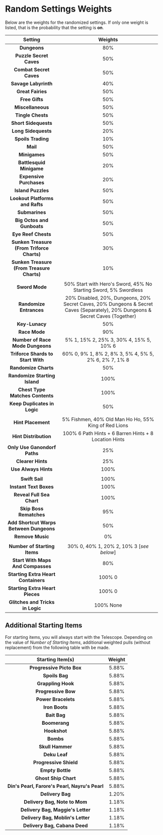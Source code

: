 # Random Settings Weights

Below are the weights for the randomized settings. If only one weight is listed, that is the probability that the setting is **on**.

|                 **Setting**                	|                                                           **Weights**                                                           	|
|:------------------------------------------:	|:-------------------------------------------------------------------------------------------------------------------------------:	|
|                **Dungeons**                	|                                                               80%                                                               	|
|           **Puzzle Secret Caves**          	|                                                               50%                                                               	|
|           **Combat Secret Caves**          	|                                                               50%                                                               	|
|            **Savage Labyrinth**            	|                                                               40%                                                               	|
|              **Great Fairies**             	|                                                               50%                                                               	|
|               **Free Gifts**               	|                                                               50%                                                               	|
|              **Miscellaneous**             	|                                                               50%                                                               	|
|              **Tingle Chests**             	|                                                               50%                                                               	|
|            **Short Sidequests**            	|                                                               50%                                                               	|
|             **Long Sidequests**            	|                                                               20%                                                               	|
|             **Spoils Trading**             	|                                                               10%                                                               	|
|                  **Mail**                  	|                                                               50%                                                               	|
|                **Minigames**               	|                                                               50%                                                               	|
|          **Battlesquid Minigame**          	|                                                               20%                                                               	|
|           **Expensive Purchases**          	|                                                               20%                                                               	|
|             **Island Puzzles**             	|                                                               50%                                                               	|
|       **Lookout Platforms and Rafts**      	|                                                               50%                                                               	|
|               **Submarines**               	|                                                               50%                                                               	|
|         **Big Octos and Gunboats**         	|                                                               50%                                                               	|
|             **Eye Reef Chests**            	|                                                               50%                                                               	|
| **Sunken Treasure (From Triforce Charts)** 	|                                                               30%                                                               	|
| **Sunken Treasure (From Treasure Charts)** 	|                                                               10%                                                               	|
|                                            	|                                                                                                                                 	|
|               **Sword Mode**               	|                                 50% Start with Hero's Sword, 45% No Starting Sword, 5% Swordless                                	|
|           **Randomize Entrances**          	| 20% Disabled, 20%, Dungeons, 20% Secret Caves, 20% Dungeons & Secret Caves (Separately), 20% Dungeons & Secret Caves (Together) 	|
|               **Key-Lunacy**               	|                                                               50%                                                               	|
|                **Race Mode**               	|                                                               90%                                                               	|
|      **Number of Race Mode Dungeons**      	|                                             5% 1, 15% 2, 25% 3, 30% 4, 15% 5, 10% 6                                             	|
|      **Triforce Shards to Start With**     	|                                      60% 0, 9% 1, 8% 2, 8% 3, 5% 4, 5% 5, 2% 6, 2% 7, 1% 8                                      	|
|            **Randomize Charts**            	|                                                               50%                                                               	|
|        **Randomize Starting Island**       	|                                                               100%                                                              	|
|       **Chest Type Matches Contents**      	|                                                               100%                                                              	|
|        **Keep Duplicates in Logic**        	|                                                               50%                                                               	|
|                                            	|                                                                                                                                 	|
|             **Hint Placement**             	|                                       5% Fishmen, 40% Old Man Ho Ho, 55% King of Red Lions                                      	|
|            **Hint Distribution**           	|                                      100% 6 Path Hints + 6 Barren Hints + 8 Location Hints                                      	|
|        **Only Use Ganondorf Paths**        	|                                                               25%                                                               	|
|              **Clearer Hints**             	|                                                               25%                                                               	|
|            **Use Always Hints**            	|                                                               100%                                                              	|
|                                            	|                                                                                                                                 	|
|               **Swift Sail**               	|                                                               100%                                                              	|
|           **Instant Text Boxes**           	|                                                               100%                                                              	|
|          **Reveal Full Sea Chart**         	|                                                               100%                                                              	|
|           **Skip Boss Rematches**          	|                                                               95%                                                               	|
|   **Add Shortcut Warps Between Dungeons**  	|                                                               50%                                                               	|
|              **Remove Music**              	|                                                                0%                                                               	|
|                                            	|                                                                                                                                 	|
|        **Number of Starting Items**        	|                                             30% 0, 40% 1, 20% 2, 10% 3 [_see below_]                                            	|
|      **Start With Maps And Compasses**     	|                                                               80%                                                               	|
|     **Starting Extra Heart Containers**    	|                                                              100% 0                                                             	|
|       **Starting Extra Heart Pieces**      	|                                                              100% 0                                                             	|
|      **Glitches and Tricks in Logic**      	|                                                            100% None                                                            	|

## Additional Starting Items
For starting items, you will always start with the Telescope. Depending on the value of _Number of Starting Items_, additional weighted pulls (without replacement) from the following table with be made.

|              **Starting Item(s)**              	| **Weight** 	|
|:----------------------------------------------:	|:----------:	|
|            **Progressive Picto Box**           	|    5.88%   	|
|                 **Spoils Bag**                 	|    5.88%   	|
|               **Grappling Hook**               	|    5.88%   	|
|               **Progressive Bow**              	|    5.88%   	|
|               **Power Bracelets**              	|    5.88%   	|
|                 **Iron Boots**                 	|    5.88%   	|
|                  **Bait Bag**                  	|    5.88%   	|
|                  **Boomerang**                 	|    5.88%   	|
|                  **Hookshot**                  	|    5.88%   	|
|                    **Bombs**                   	|    5.88%   	|
|                **Skull Hammer**                	|    5.88%   	|
|                  **Deku Leaf**                 	|    5.88%   	|
|             **Progressive Shield**             	|    5.88%   	|
|                **Empty Bottle**                	|    5.88%   	|
|              **Ghost Ship Chart**              	|    5.88%   	|
| **Din's Pearl, Farore's Pearl, Nayru's Pearl** 	|    5.88%   	|
|                **Delivery Bag**                	|    1.20%   	|
|          **Delivery Bag, Note to Mom**         	|    1.18%   	|
|        **Delivery Bag, Maggie's Letter**       	|    1.18%   	|
|        **Delivery Bag, Moblin's Letter**       	|    1.18%   	|
|          **Delivery Bag, Cabana Deed**         	|    1.18%   	|
